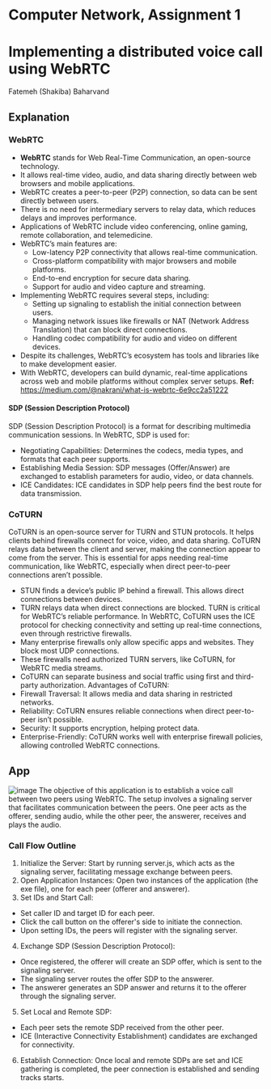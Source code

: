 # Computer Network, Assignment 1
# Implementing a distributed voice call using WebRTC
Fatemeh (Shakiba) Baharvand
## Explanation
### WebRTC
- **WebRTC** stands for Web Real-Time Communication, an open-source technology.
- It allows real-time video, audio, and data sharing directly between web browsers and mobile applications.
- WebRTC creates a peer-to-peer (P2P) connection, so data can be sent directly between users.
- There is no need for intermediary servers to relay data, which reduces delays and improves performance.
- Applications of WebRTC include video conferencing, online gaming, remote collaboration, and telemedicine.
- WebRTC’s main features are:
  - Low-latency P2P connectivity that allows real-time communication.
  - Cross-platform compatibility with major browsers and mobile platforms.
  - End-to-end encryption for secure data sharing.
  - Support for audio and video capture and streaming.
- Implementing WebRTC requires several steps, including:
  - Setting up signaling to establish the initial connection between users.
  - Managing network issues like firewalls or NAT (Network Address Translation) that can block direct connections.
  - Handling codec compatibility for audio and video on different devices.
- Despite its challenges, WebRTC’s ecosystem has tools and libraries like to make development easier.
- With WebRTC, developers can build dynamic, real-time applications across web and mobile platforms without complex server setups.
**Ref:** https://medium.com/@nakrani/what-is-webrtc-6e9cc2a51222
#### SDP (Session Description Protocol)
SDP (Session Description Protocol) is a format for describing multimedia communication sessions. In WebRTC, SDP is used for:
- Negotiating Capabilities: Determines the codecs, media types, and formats that each peer supports.
- Establishing Media Session: SDP messages (Offer/Answer) are exchanged to establish parameters for audio, video, or data channels.
- ICE Candidates: ICE candidates in SDP help peers find the best route for data transmission.
### CoTURN
CoTURN is an open-source server for TURN and STUN protocols. It helps clients behind firewalls connect for voice, video, and data sharing. CoTURN relays data between the client and server, making the connection appear to come from the server. This is essential for apps needing real-time communication, like WebRTC, especially when direct peer-to-peer connections aren’t possible.
- STUN finds a device’s public IP behind a firewall. This allows direct connections between devices.
- TURN relays data when direct connections are blocked. TURN is critical for WebRTC’s reliable performance.
In WebRTC, CoTURN uses the ICE protocol for checking connectivity and setting up real-time connections, even through restrictive firewalls.
- Many enterprise firewalls only allow specific apps and websites. They block most UDP connections.
- These firewalls need authorized TURN servers, like CoTURN, for WebRTC media streams.
- CoTURN can separate business and social traffic using first and third-party authorization.
Advantages of CoTURN:
- Firewall Traversal: It allows media and data sharing in restricted networks.
- Reliability: CoTURN ensures reliable connections when direct peer-to-peer isn’t possible.
- Security: It supports encryption, helping protect data.
- Enterprise-Friendly: CoTURN works well with enterprise firewall policies, allowing controlled WebRTC connections.

## App
![image](https://github.com/user-attachments/assets/72a73bce-7787-4277-b5af-4dbd1bd6f660)
The objective of this application is to establish a voice call between two peers using WebRTC. The setup involves a signaling server that facilitates communication between the peers. One peer acts as the offerer, sending audio, while the other peer, the answerer, receives and plays the audio.
### Call Flow Outline
1. Initialize the Server: Start by running server.js, which acts as the signaling server, facilitating message exchange between peers.
2. Open Application Instances: Open two instances of the application (the exe file), one for each peer (offerer and answerer).
3. Set IDs and Start Call:
  - Set caller ID and target ID for each peer.
  - Click the call button on the offerer's side to initiate the connection.
  - Upon setting IDs, the peers will register with the signaling server.
4. Exchange SDP (Session Description Protocol):
  - Once registered, the offerer will create an SDP offer, which is sent to the signaling server.
  - The signaling server routes the offer SDP to the answerer.
  - The answerer generates an SDP answer and returns it to the offerer through the signaling server.
5. Set Local and Remote SDP:
  - Each peer sets the remote SDP received from the other peer.
  - ICE (Interactive Connectivity Establishment) candidates are exchanged for connectivity.
6. Establish Connection: Once local and remote SDPs are set and ICE gathering is completed, the peer connection is established and sending tracks starts.

